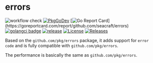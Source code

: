 # errors
![workflow check](https://github.com/seacraft/errors/actions/workflows/check.yml/badge.svg)
[![PkgGoDev](https://pkg.go.dev/badge/github.com/seacraft/errors)](https://pkg.go.dev/github.com/seacraft/errors?tab=doc)
[![Go Report Card](https://goreportcard.com/badge/github.com/seacraft/errors?)](https://goreportcard.com/report/github.com/seacraft/errors)
[![golangci badge](https://github.com/golangci/golangci-web/blob/master/src/assets/images/badge_a_plus_flat.svg)](https://golangci.com/r/github.com/seacraft/errors)
[![release](https://img.shields.io/github/release-pre/seacraft/errors.svg)](https://github.com/seacraft/errors/releases)
[![License](https://img.shields.io/badge/License-Apache%202.0-blue.svg)](https://github.com/seacraft/errors/blob/main/LICENSE)
[![Releases](https://img.shields.io/github/downloads/seacraft/errors/total.svg)](https://github.com/seacraft/errors/releases)

Based on the `github.com/pkg/errors` package, it adds support for `error code` and is fully compatible with `github.com/pkg/errors`.

The performance is basically the same as `github.com/pkg/errors`.

